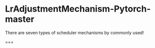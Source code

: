 # LrAdjustmentMechanism-Pytorch-master

There are seven types of scheduler mechanisms by commonly used!

===
